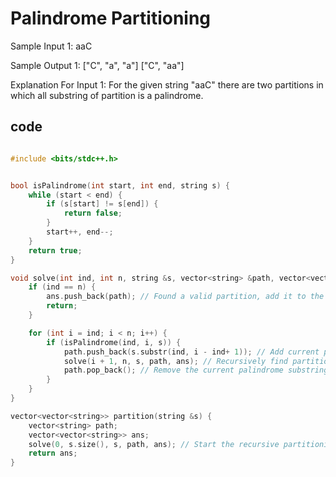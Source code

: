 # Palindrome Partitioning

Sample Input 1:
aaC


Sample Output 1:
["C", "a", "a"]
["C", "aa"]


Explanation For Input 1:
For the given string "aaC" there are two partitions in which all substring of partition is a palindrome.

## code
```cpp

#include <bits/stdc++.h> 


bool isPalindrome(int start, int end, string s) {
    while (start < end) {
        if (s[start] != s[end]) {
            return false;
        }
        start++, end--;
    }
    return true;
}

void solve(int ind, int n, string &s, vector<string> &path, vector<vector<string>> &ans) {
    if (ind == n) {
        ans.push_back(path); // Found a valid partition, add it to the result
        return;
    }

    for (int i = ind; i < n; i++) {
        if (isPalindrome(ind, i, s)) {
            path.push_back(s.substr(ind, i - ind+ 1)); // Add current palindrome substring to the path
            solve(i + 1, n, s, path, ans); // Recursively find partitions starting from the next index
            path.pop_back(); // Remove the current palindrome substring from the path to backtrack
        }
    }
}

vector<vector<string>> partition(string &s) {
    vector<string> path;
    vector<vector<string>> ans;
    solve(0, s.size(), s, path, ans); // Start the recursive partitioning from index 0
    return ans;
}

```